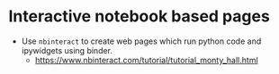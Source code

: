 # Interactive notebook based pages

* Use `nbinteract` to create web pages which run python code and ipywidgets using binder. 
  - https://www.nbinteract.com/tutorial/tutorial_monty_hall.html
